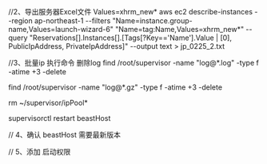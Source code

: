 //2、导出服务器Excel文件  Values=xhrm_new*
aws ec2 describe-instances --region ap-northeast-1 --filters "Name=instance.group-name,Values=launch-wizard-6" "Name=tag:Name,Values=xhrm_new*" --query "Reservations[].Instances[].[Tags[?Key=='Name'].Value | [0], PublicIpAddress, PrivateIpAddress]" --output text > jp_0225_2.txt

//3、批量ip 执行命令  删除log
find /root/supervisor -name "log@*.log" -type f -atime +3 -delete

find /root/supervisor -name "log@*.gz"  -type f -atime +3 -delete

rm ~/supervisor/ipPool*

supervisorctl restart beastHost

// 4、确认 beastHost  需要最新版本

// 5、添加 启动权限




